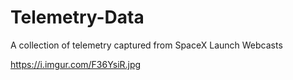 # Telemetry-Data
A collection of telemetry captured from SpaceX Launch Webcasts


https://i.imgur.com/F36YsiR.jpg
